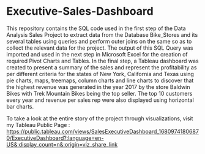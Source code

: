 # Executive-Sales-Dashboard
This repository contains the SQL code used in the first step of the Data Analysis Sales Project to extract data from the Database Bike_Stores and its several tables 
using queries and perform outer joins on the same so as to collect the relevant data for the project. The output of this SQL Query was imported and used in the next 
step in Microsoft Excel for the creation of required Pivot Charts and Tables. In the final step, a Tableau dashboard was created to present a summary of the sales and represent the profitability as per different criteria for the states of New York, California and Texas using pie charts, maps, treemaps, column charts and line charts to discover that the highest revenue was generated in the year 2017 by the store Baldwin Bikes with Trek Mountain Bikes being the top seller. The top 10 customers every year and revenue per sales rep were also displayed using horizontal bar charts.

To take a look at the entire story of the project through visualizations, visit my Tableau Public Page :
https://public.tableau.com/views/SalesExecutiveDashboard_16809741806870/ExecutiveDashboard?:language=en-US&:display_count=n&:origin=viz_share_link
